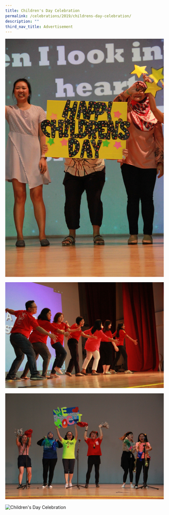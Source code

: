 ```yaml
---
title: Children's Day Celebration
permalink: /celebrations/2019/childrens-day-celebration/
description: ""
third_nav_title: Advertisement
---
```

![Children's Day Celebration](/images/Celebrations/2019/Children's%20Day/cdc1.jpg)

![Children's Day Celebration](/images/Celebrations/2019/Children's%20Day/cdc2.jpg)

![Children's Day Celebration](/images/Celebrations/2019/Children's%20Day/cdc3.jpg)

![Children's Day Celebration](/images/Celebrations/2019/Children's%20Day/cdc4.jpg)
